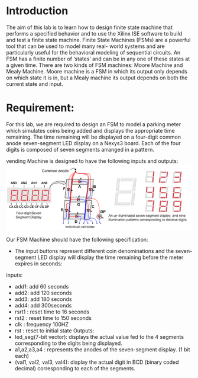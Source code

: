 # Introduction

The aim of this lab is to learn how to design finite state machine that performs a specified
behavior and to use the Xilinx ISE software to build and test a finite state machine. Finite State
Machines (FSMs) are a powerful tool that can be used to model many real- world systems and
are particularly useful for the behavioral modeling of sequential circuits. An FSM has a finite
number of ‘states’ and can be in any one of these states at a given time. There are two kinds of
FSM machines: Moore Machine and Mealy Machine. Moore machine is a FSM in which its
output only depends on which state it is in, but a Mealy machine its output depends on both the
current state and input.
# Requirement:

For this lab, we are required to design an FSM to model a parking meter which simulates coins
being added and displays the appropriate time remaining. The time remaining will be displayed
on a four-digit common anode seven-segment LED display on a Nexys3 board. Each of the four
digits is composed of seven segments arranged in a pattern.

vending Machine is designed to have the following inputs and outputs:
<img src="https://raw.githubusercontent.com/ben-karim2014/verilog-projects/main/basicio-img2.png" width="600">

Our FSM Machine should have the following specification:
- The input buttons represent different coin denominations and the seven-segment LED
display will display the time remaining before the meter expires in seconds:

inputs:
* add1: add 60 seconds
* add2: add 120 seconds
* add3: add 180 seconds
* add4: add 300seconds
* rsrt1 : reset time to 16 seconds
* rst2 : reset time to 150 seconds
* clk : frequency 100HZ
* rst : reset to initial state
Outputs: 
* led_seg(7-bit vector): displays the actual value fed to the 4 segments
corresponding to the digits being displayed.
* a1,a2,a3,a4 : represents the anodes of the seven-segment display. (1 bit
each)
* (val1, val2, val3, val4): display the actual digit in BCD (binary coded
decimal) corresponding to each of the segments.

